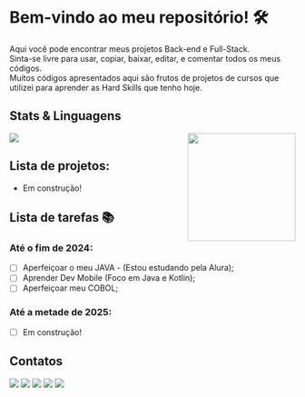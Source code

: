 # Bem-vindo ao meu repositório! :hammer_and_wrench:

Aqui você pode encontrar meus projetos Back-end e Full-Stack. <br>
Sinta-se livre para usar, copiar, baixar, editar, e comentar todos os meus códigos.<br>
Muitos códigos apresentados aqui são frutos de projetos de cursos que utilizei para aprender as Hard Skills que tenho hoje.<br>

## Stats & Linguagens <br>
<a href="https://github.com/gabrielp15/github-readme-stats">
  <img align="Center" src="https://github-readme-stats.vercel.app/api?username=gabrielp15&show_icons=true&include_all_commits=true&count_private=true&theme=dark"&repo=github-readme-stats" />
</a>
<a href="https://github-readme-stats.vercel.app/api/top-langs/?username=gabrielp15">
  <img align = "Right" & height = "190em" src="https://github-readme-stats.vercel.app/api/top-langs/?username=gabrielp15&show_icons=true&count_private=true&langs_count=5&theme=dark" />
</a>

## Lista de projetos:<br>
- Em construção!

## Lista de tarefas :books:
### Até o fim de 2024:
- [ ] Aperfeiçoar o meu JAVA - (Estou estudando pela Alura);
- [ ] Aprender Dev Mobile (Foco em Java e Kotlin);
- [ ] Aperfeiçoar meu COBOL;

### Até a metade de 2025:
- [ ] Em construção!

## Contatos
<div> 
  <a href="http://www.linkedin.com/in/gabriel-pereira15/" target="_blank"><img src="https://img.shields.io/badge/-LinkedIn-%230077B5?style=for-the-badge&logo=linkedin&logoColor=white" target="_blank"></a> 
  <a href = "mailto:gabriel.santos150598@gmail.com"><img src="https://img.shields.io/badge/-Gmail-%23333?style=for-the-badge&logo=gmail&logoColor=white" target="_blank"></a>
  <a href="https://leetcode.com/u/gabrielp15/" target="_blank"><img src="https://img.shields.io/badge/-LeetCode-FFA116?style=for-the-badge&logo=LeetCode&logoColor=black" target="_blank"></a> 
  <a href="https://linktr.ee/gabrielpereira15" target="_blank"><img src="https://img.shields.io/badge/linktree-39E09B?style=for-the-badge&logo=linktree&logoColor=white"></a> 
  <a href="https://medium.com/@gabriel.santos150598" target="_blank"><img src="https://img.shields.io/badge/Medium-12100E?style=for-the-badge&logo=medium&logoColor=white"></a> 
  
</div>

